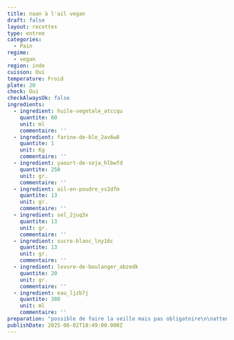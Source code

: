 ```yaml
---
title: naan à l'ail vegan
draft: false
layout: recettes
type: entree
categories:
  - Pain
regime:
  - vegan
region: inde
cuisson: Oui
temperature: Froid
plate: 20
check: Oui
checkAlwaysOk: false
ingredients:
  - ingredient: huile-vegetale_atccqu
    quantite: 80
    unit: ml
    commentaire: ''
  - ingredient: farine-de-ble_2av6w8
    quantite: 1
    unit: Kg
    commentaire: ''
  - ingredient: yaourt-de-soja_hlbwfd
    quantite: 250
    unit: gr.
    commentaire: ''
  - ingredient: ail-en-poudre_vs2dfm
    quantite: 13
    unit: gr.
    commentaire: ''
  - ingredient: sel_2juq3x
    quantite: 13
    unit: gr.
    commentaire: ''
  - ingredient: sucre-blanc_lny16c
    quantite: 13
    unit: gr.
    commentaire: ''
  - ingredient: levure-de-boulanger_abzedk
    quantite: 20
    unit: gr.
    commentaire: ''
  - ingredient: eau_ljzb7j
    quantite: 380
    unit: ml
    commentaire: ''
preparation: "possible de faire la veille mais pas obligatoire\n\nattention à la température de l'eau!\n\n  Dans un grand saladier, déposer la farine.\n\nY mélanger\_l'ail semoule, le sel (c'est important que la levure ne \nrentre pas en contact direct avec le sel), puis la levure de boulanger \ninstantanée et le sucre.\n\nAttention : si la levure doit être activée dans l'eau, ne pas la \nmélanger directement à la farine et procéder de la bonne façon \n((activation dans l'eau tiède, température entre 38 et 43° ( 38 c'est quand c'est plus chaud que toi, normalement ça se sent ; ) avec un peu de sucre)).\n\nFaire\n un puits et y verser le yaourt et l'huile d'olive. Commencer à mélanger à\n la fourchette, puis ajoutez l'eau petit à petit. Si la levure de \nboulanger doit être activée, c'est dans cette eau qu'elle se trouvera.\n\nRajouter l'eau en trois fois pour ne pas trop hydrater la pâte, en mélangeant entre chaque fois.\n\nUne\n fois l'eau ajoutée, transvaser la pâte sur un plan de travail propre \npour la malaxer. Essayer d'ajouter aussi peu de farine que possible.\n\nMalaxer 3 à 4 minutes, puis former une boule - la pâte doit être légèrement collante, mais facile à manipuler.\n\nDéposer la pâte dans un saladier, couvrir d'un torchon humide et laissez monter entre 1h30 et 2h dans un endroit chaud.\n\nQuand la pâte a bien gonflé, la diviser au nombre de boules nécessaires.\n\nFaire chauffer la billig à feu fort.\n\nSur\n le\_plan de travail, étaler (sans rajouter de farine) une pièce de pâte \npour former un naan. La forme n'a pas à être parfaite. - la pâte devrait\n coller au plan de travail mais ne pas rester accrochée quand on la \ndécolle. Si besoin, n'ajouter qu'un tout petit peu de farine.\n\nL'étaler selon l'épaisseur voulue, la décoller puis la poser à plat sur la billig chaude en baissez légèrement le feu.\_\n\nLaisser cuire 2 min à 5min.\n\n\\"
publishDate: 2025-06-02T18:49:00.000Z
---
```

